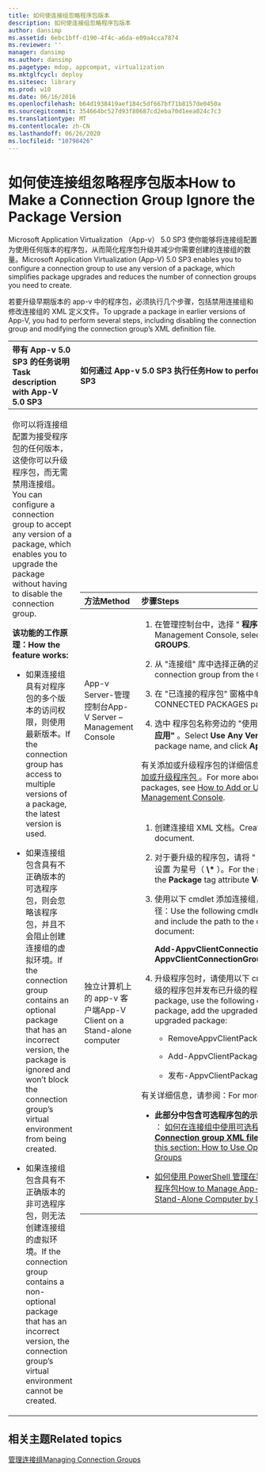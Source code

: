```yaml
---
title: 如何使连接组忽略程序包版本
description: 如何使连接组忽略程序包版本
author: dansimp
ms.assetid: 6ebc1bff-d190-4f4c-a6da-e09a4cca7874
ms.reviewer: ''
manager: dansimp
ms.author: dansimp
ms.pagetype: mdop, appcompat, virtualization
ms.mktglfcycl: deploy
ms.sitesec: library
ms.prod: w10
ms.date: 06/16/2016
ms.openlocfilehash: b64d1938419aef184c5df667bf71b8157de0450a
ms.sourcegitcommit: 354664bc527d93f80687cd2eba70d1eea024c7c3
ms.translationtype: MT
ms.contentlocale: zh-CN
ms.lasthandoff: 06/26/2020
ms.locfileid: "10798426"
---
```

# <span data-ttu-id="28e6f-103">如何使连接组忽略程序包版本</span><span class="sxs-lookup"><span data-stu-id="28e6f-103">How to Make a Connection Group Ignore the Package Version</span></span>


<span data-ttu-id="28e6f-104">Microsoft Application Virtualization （App-v） 5.0 SP3 使你能够将连接组配置为使用任何版本的程序包，从而简化程序包升级并减少你需要创建的连接组的数量。</span><span class="sxs-lookup"><span data-stu-id="28e6f-104">Microsoft Application Virtualization (App-V) 5.0 SP3 enables you to configure a connection group to use any version of a package, which simplifies package upgrades and reduces the number of connection groups you need to create.</span></span>

<span data-ttu-id="28e6f-105">若要升级早期版本的 app-v 中的程序包，必须执行几个步骤，包括禁用连接组和修改连接组的 XML 定义文件。</span><span class="sxs-lookup"><span data-stu-id="28e6f-105">To upgrade a package in earlier versions of App-V, you had to perform several steps, including disabling the connection group and modifying the connection group’s XML definition file.</span></span>

<table>
<colgroup>
<col width="50%" />
<col width="50%" />
</colgroup>
<thead>
<tr class="header">
<th align="left"><span data-ttu-id="28e6f-106">带有 App-v 5.0 SP3 的任务说明</span><span class="sxs-lookup"><span data-stu-id="28e6f-106">Task description with App-V 5.0 SP3</span></span></th>
<th align="left"><span data-ttu-id="28e6f-107">如何通过 App-v 5.0 SP3 执行任务</span><span class="sxs-lookup"><span data-stu-id="28e6f-107">How to perform the task with App-V 5.0 SP3</span></span></th>
</tr>
</thead>
<tbody>
<tr class="odd">
<td align="left"><p><span data-ttu-id="28e6f-108">你可以将连接组配置为接受程序包的任何版本，这使你可以升级程序包，而无需禁用连接组。</span><span class="sxs-lookup"><span data-stu-id="28e6f-108">You can configure a connection group to accept any version of a package, which enables you to upgrade the package without having to disable the connection group.</span></span></p>
<p><strong><span data-ttu-id="28e6f-109">该功能的工作原理：</span><span class="sxs-lookup"><span data-stu-id="28e6f-109">How the feature works:</span></span></strong></p>
<ul>
<li><p><span data-ttu-id="28e6f-110">如果连接组具有对程序包的多个版本的访问权限，则使用最新版本。</span><span class="sxs-lookup"><span data-stu-id="28e6f-110">If the connection group has access to multiple versions of a package, the latest version is used.</span></span></p></li>
<li><p><span data-ttu-id="28e6f-111">如果连接组包含具有不正确版本的可选程序包，则会忽略该程序包，并且不会阻止创建连接组的虚拟环境。</span><span class="sxs-lookup"><span data-stu-id="28e6f-111">If the connection group contains an optional package that has an incorrect version, the package is ignored and won’t block the connection group’s virtual environment from being created.</span></span></p></li>
<li><p><span data-ttu-id="28e6f-112">如果连接组包含具有不正确版本的非可选程序包，则无法创建连接组的虚拟环境。</span><span class="sxs-lookup"><span data-stu-id="28e6f-112">If the connection group contains a non-optional package that has an incorrect version, the connection group’s virtual environment cannot be created.</span></span></p></li>
</ul></td>
<td align="left"><table>
<colgroup>
<col width="50%" />
<col width="50%" />
</colgroup>
<thead>
<tr class="header">
<th align="left"><span data-ttu-id="28e6f-113">方法</span><span class="sxs-lookup"><span data-stu-id="28e6f-113">Method</span></span></th>
<th align="left"><span data-ttu-id="28e6f-114">步骤</span><span class="sxs-lookup"><span data-stu-id="28e6f-114">Steps</span></span></th>
</tr>
</thead>
<tbody>
<tr class="odd">
<td align="left"><p><span data-ttu-id="28e6f-115">App-v Server-管理控制台</span><span class="sxs-lookup"><span data-stu-id="28e6f-115">App-V Server – Management Console</span></span></p></td>
<td align="left"><ol>
<li><p><span data-ttu-id="28e6f-116">在管理控制台中，选择 " <strong> 程序包 </strong> &gt; <strong> 连接组" </strong> 。</span><span class="sxs-lookup"><span data-stu-id="28e6f-116">In the Management Console, select <strong>PACKAGES</strong> &gt; <strong>CONNECTION GROUPS</strong>.</span></span></p></li>
<li><p><span data-ttu-id="28e6f-117">从 "连接组" 库中选择正确的连接组。</span><span class="sxs-lookup"><span data-stu-id="28e6f-117">Select the correct connection group from the Connection Groups library.</span></span></p></li>
<li><p><span data-ttu-id="28e6f-118"><strong> </strong> 在 "已连接的程序包" 窗格中单击 "编辑"。</span><span class="sxs-lookup"><span data-stu-id="28e6f-118">Click <strong>EDIT</strong> in the CONNECTED PACKAGES pane.</span></span></p></li>
<li><p><span data-ttu-id="28e6f-119">选中 <strong> </strong> 程序包名称旁边的 "使用任意版本" 复选框，然后单击 " <strong> 应用" </strong> 。</span><span class="sxs-lookup"><span data-stu-id="28e6f-119">Select <strong>Use Any Version</strong> check box next to the package name, and click <strong>Apply</strong>.</span></span></p></li>
</ol>
<p><span data-ttu-id="28e6f-120">有关添加或升级程序包的详细信息，请参阅 <a href="how-to-add-or-upgrade-packages-by-using-the-management-console-beta-gb18030.md" data-raw-source="[How to Add or Upgrade Packages by Using the Management Console](how-to-add-or-upgrade-packages-by-using-the-management-console-beta-gb18030.md)"> 如何使用管理控制台添加或升级程序包 </a> 。</span><span class="sxs-lookup"><span data-stu-id="28e6f-120">For more about adding or upgrading packages, see <a href="how-to-add-or-upgrade-packages-by-using-the-management-console-beta-gb18030.md" data-raw-source="[How to Add or Upgrade Packages by Using the Management Console](how-to-add-or-upgrade-packages-by-using-the-management-console-beta-gb18030.md)">How to Add or Upgrade Packages by Using the Management Console</a>.</span></span></p></td>
</tr>
<tr class="even">
<td align="left"><p><span data-ttu-id="28e6f-121">独立计算机上的 app-v 客户端</span><span class="sxs-lookup"><span data-stu-id="28e6f-121">App-V Client on a Stand-alone computer</span></span></p></td>
<td align="left"><ol>
<li><p><span data-ttu-id="28e6f-122">创建连接组 XML 文档。</span><span class="sxs-lookup"><span data-stu-id="28e6f-122">Create the connection group XML document.</span></span></p></li>
<li><p><span data-ttu-id="28e6f-123">对于要升级的程序包，请将 " <strong> 程序包 </strong> 标签" 属性 "VersionID" 设置 <strong> </strong> 为星号（ <strong>\*</strong> ）。</span><span class="sxs-lookup"><span data-stu-id="28e6f-123">For the package to be upgraded, set the <strong>Package</strong> tag attribute <strong>VersionID</strong> to an asterisk (<strong>\*</strong>).</span></span></p></li>
<li><p><span data-ttu-id="28e6f-124">使用以下 cmdlet 添加连接组，并包含连接组 XML 文档的路径：</span><span class="sxs-lookup"><span data-stu-id="28e6f-124">Use the following cmdlet to add the connection group, and include the path to the connection group XML document:</span></span></p>
<p><strong><span data-ttu-id="28e6f-125">Add-AppvClientConnectionGroup</span><span class="sxs-lookup"><span data-stu-id="28e6f-125">Add-AppvClientConnectionGroup</span></span></strong></p></li>
<li><p><span data-ttu-id="28e6f-126">升级程序包时，请使用以下 cmdlet 删除旧程序包、添加已升级的程序包并发布已升级的程序包：</span><span class="sxs-lookup"><span data-stu-id="28e6f-126">When you upgrade a package, use the following cmdlets to remove the old package, add the upgraded package, and publish the upgraded package:</span></span></p>
<ul>
<li><p><span data-ttu-id="28e6f-127">RemoveAppvClientPackage</span><span class="sxs-lookup"><span data-stu-id="28e6f-127">RemoveAppvClientPackage</span></span></p></li>
<li><p><span data-ttu-id="28e6f-128">Add-AppvClientPackage</span><span class="sxs-lookup"><span data-stu-id="28e6f-128">Add-AppvClientPackage</span></span></p></li>
<li><p><span data-ttu-id="28e6f-129">发布-AppvClientPackage</span><span class="sxs-lookup"><span data-stu-id="28e6f-129">Publish-AppvClientPackage</span></span></p></li>
</ul></li>
</ol>
<p><span data-ttu-id="28e6f-130">有关详细信息，请参阅：</span><span class="sxs-lookup"><span data-stu-id="28e6f-130">For more information, see:</span></span></p>
<ul>
<li><p><span data-ttu-id="28e6f-131"><strong>此部分中包含可选程序包的示例 XML 文件、连接组 XML 文件 </strong> ： <a href="how-to-use-optional-packages-in-connection-groups.md#bkmk-apps-plugs-optional" data-raw-source="[How to Use Optional Packages in Connection Groups](how-to-use-optional-packages-in-connection-groups.md#bkmk-apps-plugs-optional)"> 如何在连接组中使用可选程序包</span><span class="sxs-lookup"><span data-stu-id="28e6f-131">The example XML file, <strong>Connection group XML file with optional packages</strong>, in this section: <a href="how-to-use-optional-packages-in-connection-groups.md#bkmk-apps-plugs-optional" data-raw-source="[How to Use Optional Packages in Connection Groups](how-to-use-optional-packages-in-connection-groups.md#bkmk-apps-plugs-optional)">How to Use Optional Packages in Connection Groups</span></span></a></p></li>
<li><p><a href="how-to-manage-app-v-50-packages-running-on-a-stand-alone-computer-by-using-powershell.md" data-raw-source="[How to Manage App-V 5.0 Packages Running on a Stand-Alone Computer by Using PowerShell](how-to-manage-app-v-50-packages-running-on-a-stand-alone-computer-by-using-powershell.md)"><span data-ttu-id="28e6f-132">如何使用 PowerShell 管理在独立计算机上运行的 App-V 5.0 程序包</span><span class="sxs-lookup"><span data-stu-id="28e6f-132">How to Manage App-V 5.0 Packages Running on a Stand-Alone Computer by Using PowerShell</span></span></a></p></li>
</ul></td>
</tr>
</tbody>
</table>
<p> </p></td>
</tr>
</tbody>
</table>

 






## <span data-ttu-id="28e6f-133">相关主题</span><span class="sxs-lookup"><span data-stu-id="28e6f-133">Related topics</span></span>


[<span data-ttu-id="28e6f-134">管理连接组</span><span class="sxs-lookup"><span data-stu-id="28e6f-134">Managing Connection Groups</span></span>](managing-connection-groups.md)

 

 





